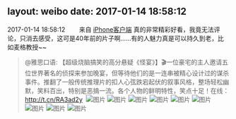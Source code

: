 layout: weibo
date: 2017-01-14 18:58:12
---
2017-01-14 18:58:12  &nbsp;&nbsp;&nbsp;&nbsp;&nbsp;&nbsp; 来自 <a href="http://app.weibo.com/t/feed/9ksdit" rel="nofollow">iPhone客户端</a>
真的非常精彩好看，我竟无法评论，只消去感受，这可是40年前的片子啊……有的人魅力真是可以持久到老，比如麦格教授~~
>  @雅思口语: 【超级烧脑搞笑的高分悬疑《怪宴》】🎬一位豪宅的主人邀请五位世界著名的侦探来参加晚宴，但等待他们的是一连串被精心设计过的谋杀事件。推翻了一般传统推理片的扣人心弦跌宕起伏的叙事风格，整场轻松幽默，笑料百出，特别是恶搞一流。各个人物的鲜明特性，笑点十足！在线：http://t.cn/RA3ad2y ​​​
>  ![图片](https://wx4.sinaimg.cn/large/693e7542ly1fbj3jm3aw3j20go0ccacc.jpg)
>  ![图片](https://wx1.sinaimg.cn/large/693e7542ly1fbj3jme2trj20go0bhq4b.jpg)
>  ![图片](https://wx3.sinaimg.cn/large/693e7542ly1fbj3jmq0ryj20go0cs0ud.jpg)
>  ![图片](https://wx4.sinaimg.cn/large/693e7542ly1fbj3jn3xt3j20go0cognt.jpg)
>  ![图片](https://wx2.sinaimg.cn/large/693e7542ly1fbj3jngs6yj20go0cqjt1.jpg)
>  ![图片](https://wx4.sinaimg.cn/large/693e7542ly1fbj3jlq5zoj20go0cqt9w.jpg)
>  ![图片](https://wx1.sinaimg.cn/large/693e7542ly1fbj3jnse42j20fz0bz75t.jpg)
>  ![图片](https://wx2.sinaimg.cn/large/693e7542ly1fbj3jo7hz9j20go0cqq4y.jpg)
>  ![图片](https://wx1.sinaimg.cn/large/693e7542ly1fbj3jokj2nj20go0cljsj.jpg)
